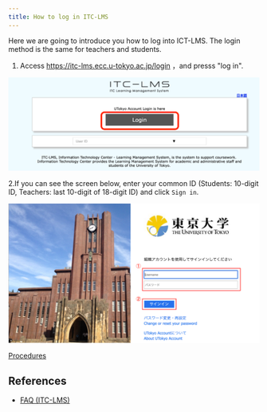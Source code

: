 ```yaml
---
title: How to log in ITC-LMS
---
```


Here we are going to introduce you how to log into ICT-LMS.  The login method is the same for teachers and students.

 1. Access <a href="https://itc-lms.ecc.u-tokyo.ac.jp/login" target="_blank">https://itc-lms.ecc.u-tokyo.ac.jp/login</a> ，and presss "log in". 

![LMSログイン画面](../lms_students/img/login.png)

 2.If you can see the screen below, enter your common ID (Students: 10-digit ID, Teachers: last 10-digit of 18-digit ID) and click `Sign in`.

![UTokyo Accountログイン画面](../lms_students/img/UTAC.png)

[Procedures](https://youtu.be/xAur5zar5Sc)
## References
* <a href="https://www.ecc.u-tokyo.ac.jp/itc-lms/faq.html">FAQ (ITC-LMS)</a>
